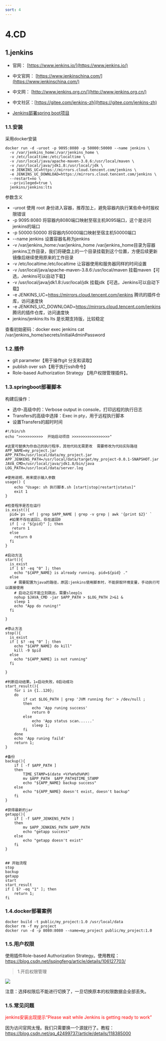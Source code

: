 ```yaml
---
sort: 4
---
```

# 4.CD

## 1.jenkins

- 官网： [https://www.jenkins.io/](https://www.jenkins.io/)
- 中文官网： [https://www.jenkinschina.com/](https://www.jenkinschina.com/)
- 中文网： [http://www.jenkins.org.cn/](http://www.jenkins.org.cn/)
- 中文社区：[https://gitee.com/jenkins-zh](https://gitee.com/jenkins-zh)

- [Jenkins部署spring boot项目](https://blog.csdn.net/doubiy/article/details/117911423)

### 1.1.安装

采用docker安装

```shell
docker run -d -uroot -p 9095:8080 -p 50000:50000 --name jenkins \
  -v /var/jenkins_home:/var/jenkins_home \
  -v /etc/localtime:/etc/localtime \
  -v /usr/local/java/apache-maven-3.8.6:/usr/local/maven \
  -v /usr/local/java/jdk1.8:/usr/local/jdk \
  -e JENKINS_UC=https://mirrors.cloud.tencent.com/jenkins \
  -e JENKINS_UC_DOWNLOAD=https://mirrors.cloud.tencent.com/jenkins \
  --restart=no \
  --privileged=true \
  jenkins/jenkins:lts
```

参数含义
- -uroot				使用 root 身份进入容器，推荐加上，避免容器内执行某些命令时报权限错误
- -p 9095:8080		    将容器内8080端口映射至宿主机9095端口，这个是访问jenkins的端口
- -p 50000:50000		将容器内50000端口映射至宿主机50000端口
- --name jenkins		设置容器名称为jenkins
- -v /var/jenkins_home:/var/jenkins_home	 /var/jenkins_home目录为容器jenkins工作目录，我们将硬盘上的一个目录挂载到这个位置，方便后续更新镜像后继续使用原来的工作目录
- -v /etc/localtime:/etc/localtime	让容器使用和服务器同样的时间设置
- -v /usr/local/java/apache-maven-3.8.6:/usr/local/maven    挂载maven【可选，Jenkins可以自动下载】
- -v /usr/local/java/jdk1.8:/usr/local/jdk                  挂载jdk【可选，Jenkins可以自动下载】
- -e JENKINS_UC=https://mirrors.cloud.tencent.com/jenkins           腾讯的插件仓库，访问速度快
- -e JENKINS_UC_DOWNLOAD=https://mirrors.cloud.tencent.com/jenkins  腾讯的插件仓库，访问速度快
- jenkins/jenkins:lts    lts 是长期支持版，比较稳定


查看初始密码：docker exec jenkins cat /var/jenkins_home/secrets/initialAdminPassword

### 1.2.插件

- git parameter【用于操作git 分支和读取】
- publish over ssh【用于执行ssh命令】
- Role-based Authorization Strategy 【用户权限管理插件】。
    

### 1.3.springboot部署脚本

构建后操作：
- 选中-高级中的：Verbose output in console，打印远程的执行日志
- Transfers的高级中选择：Exec in pty，用于远程执行脚本
- 设置Transfers的超时时间

```shell
#!/bin/sh
echo ">>>>>>>>>>>  开始启动项目 >>>>>>>>>>>>>>>>>"

#这里可替换为你自己的执行程序，其他代码无需更改  需要修改为代码实际路径
APP_NAME=my_project.jar
APP_PATH=/usr/local/data/my_project.jar
APP_JENKENS_PATH=/usr/local/data/target/my_project-0.0.1-SNAPSHOT.jar
JAVA_CMD=/usr/local/java/jdk1.8/bin/java
LOG_PATH=/usr/local/data/server.log
 
#使用说明，用来提示输入参数
usage() {
	echo "Usage: sh 执行脚本.sh [start|stop|restart|status]"
    exit 1
}
 
#检查程序是否在运行
is_exist(){
  pid=`ps -ef | grep $APP_NAME | grep -v grep | awk '{print $2}' `
  #如果不存在返回1，存在返回0     
  if [ -z "${pid}" ]; then
   return 1
  else
    return 0
  fi
}
 
#启动方法
start(){
  is_exist
  if [ $? -eq "0" ]; then
    echo "${APP_NAME} is already running. pid=${pid} ."
  else
    # 需要配置为java的路径，原因:jenkins使用脚本时，不能获取环境变量，手动执行可以直接使用
    # 启动之后不能立刻跳出，需要sleep1s
    nohup $JAVA_CMD -jar $APP_PATH > $LOG_PATH 2>&1 &
    sleep 1
    echo "App do runing!"
  fi

}
 
#停止方法
stop(){
  is_exist
  if [ $? -eq "0" ]; then
    echo "${APP_NAME} do kill"
    kill -9 $pid
  else
    echo "${APP_NAME} is not running"
  fi

}
 
#判断启动结果。1=启动失败，0启动成功
start_result(){
	for i in {1..120};
	do 
		if cat $LOG_PATH | grep 'JVM running for' > /dev/null ; 
		then
			echo 'App runing success'
			return 0
		else 
			echo 'App status scan......'
			sleep 1;
		fi
	done
	echo 'App runing faild'
	return 1;
}

#备份
backup(){
	if [ -f $APP_PATH ] 
	then 
		TIME_STAMP=$(date +%Y%m%d%H%M)
		mv $APP_PATH  $APP_PATH$TIME_STAMP
		echo "${APP_NAME} backup success"
	else
		echo "${APP_NAME} doesn't exist, doesn't backup"
	fi
}

#获得最新的jar
getapp(){
	if [ -f $APP_JENKENS_PATH ] 
	then 
		mv $APP_JENKENS_PATH $APP_PATH
		echo "getapp success"
	else
		echo "getapp doesn't exist"
	fi
}
 

## 开始流程
stop
backup
getapp
start
start_result
if [ $? -eq "1" ]; then
	return 1;
fi
```

### 1.4.docker部署案例

```shell
docker build -t public/my_project:1.0 /usr/local/data
docker rm -f my_project
docker run -d -p 8080:8080 --name=my_project public/my_project:1.0
```


### 1.5.用户权限

使用插件Role-based Authorization Strategy。使用教程：https://blog.csdn.net/lsqingfeng/article/details/106127703/

> 1.开启权限管理

![](img/cd/86e912ec.png)

注意：选择权限后不能进行切换了，一旦切换原本的权限数据会全部丢失。


### 1.5.常见问题

<p style="color: red">jenkins安装出现提示“Please wait while Jenkins is getting ready to work”</p>

因为访问官网太慢。我们只需要换一个源就行了。教程：https://blog.csdn.net/qq_42499737/article/details/118385000

<p style="color: red"></p>
<p style="color: red"></p>
<p style="color: red"></p>
<p style="color: red"></p>
<p style="color: red"></p>
